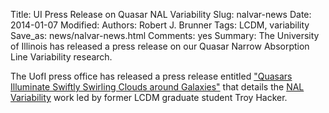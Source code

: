 Title: UI Press Release on Quasar NAL Variability
Slug: nalvar-news
Date: 2014-01-07
Modified: 
Authors: Robert J. Brunner
Tags: LCDM, variability
Save_as: news/nalvar-news.html
Comments: yes
Summary: The University of Illinois has released a press release on our Quasar Narrow Absorption Line Variability research.

The UofI press office has released a press release entitled ["Quasars
Illuminate Swiftly Swirling Clouds around
Galaxies"](http://news.illinois.edu/news/14/0107quasars_RobertBrunner.html) 
that details the [NAL Variability](/research/var/nalvar.html) work led by 
former LCDM graduate student Troy Hacker.
